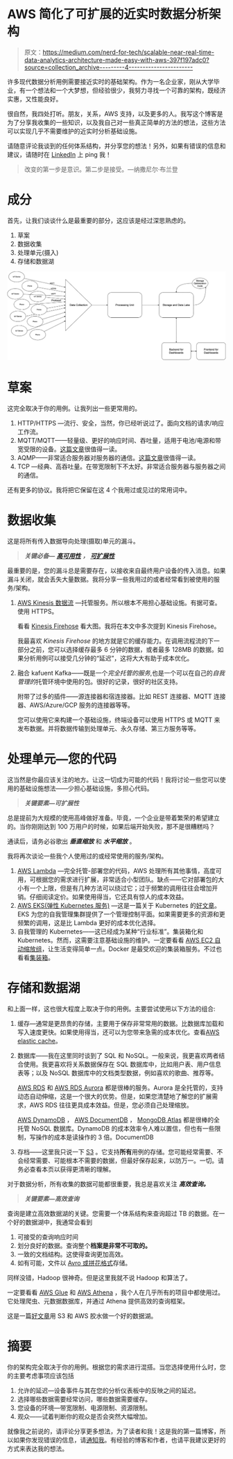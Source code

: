# AWS 简化了可扩展的近实时数据分析架构

> 原文：<https://medium.com/nerd-for-tech/scalable-near-real-time-data-analytics-architecture-made-easy-with-aws-397f197adc0?source=collection_archive---------4----------------------->

许多现代数据分析用例需要接近实时的基础架构。作为一名企业家，刚从大学毕业，有一个想法和一个大梦想，但经验很少，我努力寻找一个可靠的架构，既经济实惠，又性能良好。

很自然，我四处打听。朋友，关系，AWS 支持，以及更多的人。我写这个博客是为了分享我收集的一些知识，以及我自己对一些真正简单的方法的想法，这些方法可以实现几乎不需要维护的近实时分析基础设施。

请随意评论我谈到的任何体系结构，并分享您的想法！另外，如果有错误的信息和建议，请随时在 [LinkedIn](https://www.linkedin.com/in/sayantapadar/) 上 ping 我！

> 改变的第一步是意识。第二步是接受。—纳撒尼尔·布兰登

# 成分

首先，让我们谈谈什么是最重要的部分，这应该是经过深思熟虑的。

1.  草案
2.  数据收集
3.  处理单元(摄入)
4.  存储和数据湖

![](img/7c660bbb65a2c8bcfb2a859d217e4b67.png)

# 草案

这完全取决于你的用例。让我列出一些更常用的。

1.  HTTP/HTTPS —流行、安全，当然，你已经听说过了。面向文档的请求/响应工作流。
2.  MQTT/MQTT——轻量级、更好的响应时间、吞吐量，适用于电池/电源和带宽受限的设备。[这篇文章](/mqtt-buddy/mqtt-vs-http-which-one-is-the-best-for-iot-c868169b3105)很值得一读。
3.  AQMP——非常适合服务器对服务器的通信。[这篇文章](https://www.educba.com/amqp-vs-mqtt/)很值得一读。
4.  TCP —经典、高吞吐量。在带宽限制下不太好。非常适合服务器与服务器之间的通信。

还有更多的协议。我将把它保留在这 4 个我用过或见过的常用词中。

# 数据收集

这是将所有传入数据导向处理(摄取)单元的漏斗。

> ***关键必备—*** [***高可用性***](https://www.digitalocean.com/community/tutorials/what-is-high-availability) ***，*** [***可扩展性***](/@cielo.raymundo1/scalability-101-617b626e5a20)

最重要的是，您的漏斗总是需要存在，以接收来自最终用户设备的传入消息。如果漏斗关闭，就会丢失大量数据。我将分享一些我用过的或者经常看到被使用的服务/架构。

1.  [AWS Kinesis 数据流](https://docs.aws.amazon.com/streams/latest/dev/building-producers.html) —托管服务。所以根本不用担心基础设施。有据可查。使用 HTTPS。

    看看 [Kinesis Firehose](https://aws.amazon.com/kinesis/data-firehose/) 看大图。我将在本文中多次提到 Kinesis Firehose。

    我最喜欢 *Kinesis Firehose* 的地方就是它的缓存能力。在调用流程流的下一部分之前，您可以选择缓存最多 6 分钟的数据，或者最多 128MB 的数据。如果分析用例可以接受几分钟的“延迟”，这将大大有助于成本优化。
2.  融合 kafuent Kafka——既是一个*完全托管的服务*,也是一个可以在自己的*自我管理的*托管环境中使用的包。很好的记录，很好的社区支持。

    附带了过多的插件——源连接器和宿连接器。比如 REST 连接器、MQTT 连接器、AWS/Azure/GCP 服务的连接器等等。

    您可以使用它来构建一个基础设施，终端设备可以使用 HTTPS 或 MQTT 来发布数据。并将数据传输到处理单元、永久存储、第三方服务等等。

# 处理单元—您的代码

这当然是你最应该关注的地方。让这一切成为可能的代码！我将讨论一些您可以使用的基础设施想法——少担心基础设施，多担心代码。

> ***关键要素—可扩展性***

总是提前为大规模的使用高峰做好准备。毕竟，一个企业是带着繁荣的希望建立的。当你刚刚达到 100 万用户的时候，如果后端开始失败，那不是很糟糕吗？

通读后，请务必谷歌出 ***垂直缩放*** 和 ***水平缩放*** 。

我将再次谈论一些我个人使用过的或经常使用的服务/架构。

1.  [AWS Lambda](https://aws.amazon.com/lambda/) —完全托管-部署您的代码，AWS 处理所有其他事情，高度可用，可根据您的需求进行扩展，非常适合小型团队。缺点——它对部署包的大小有一个上限，但是有几种方法可以绕过它；过于频繁的调用往往会增加开销。仔细阅读定价。如果使用得当，它还具有惊人的成本效益。
2.  [AWS EKS(弹性 Kubernetes 服务)](https://docs.aws.amazon.com/eks/latest/userguide/what-is-eks.html) —这是一篇关于 Kubernetes 的[好文章](https://kubernetes.io/docs/concepts/overview/what-is-kubernetes/)。EKS 为您的自我管理集群提供了一个管理控制平面。如果需要更多的资源和更频繁的调用，这是比 Lambda 更好的成本优化选择。
3.  自我管理的 Kubernetes——这已经成为某种“行业标准”。集装箱化和 Kubernetes。然而，这需要注意基础设施的维护。一定要看看 [AWS EC2 自动缩放组](https://docs.aws.amazon.com/autoscaling/ec2/userguide/AutoScalingGroup.html)，让生活变得简单一点。Docker 是最受欢迎的集装箱服务。不过也看看[集装箱](https://containerd.io/)。

# 存储和数据湖

和上面一样，这也很大程度上取决于你的用例。主要尝试使用以下方法的组合:

1.  缓存—通常是更昂贵的存储，主要用于保存非常常用的数据。比数据库加载和写入速度更快。如果使用得当，还可以为您带来急需的成本优化。查看[AWS elastic cache](https://aws.amazon.com/elasticache/?trkCampaign=acq_paid_search_brand&sc_channel=ps&sc_campaign=acquisition_IN&sc_publisher=Google&sc_category=Database&sc_country=IN&sc_geo=APAC&sc_outcome=acq&sc_detail=aws%20redis&sc_content={adgroup}&sc_matchtype=e&sc_segment=477000491510&sc_medium=ACQ-P|PS-GO|Brand|Desktop|SU|Database|Solution|IN|EN|Sitelink&s_kwcid=AL!4422!3!477000491510!e!!g!!aws%20redis&ef_id=CjwKCAjwqvyFBhB7EiwAER786eMTl5VW9Bk6mkgQHhzTeHZnZAFDdFC7KesXH34syClUpRpajqKRbhoCLhgQAvD_BwE:G:s&s_kwcid=AL!4422!3!477000491510!e!!g!!aws%20redis)。
2.  数据库——我在这里同时谈到了 SQL 和 NoSQL。一般来说，我更喜欢两者结合使用。我更喜欢将关系数据保存在 SQL 数据库中，比如用户表、用户信息表等；以及 NoSQL 数据库中的文档类型数据，例如喜欢的歌曲、推荐等。

    [AWS RDS](https://aws.amazon.com/rds) 和 [AWS RDS Aurora](https://aws.amazon.com/rds/aurora/) 都是很棒的服务。Aurora 是全托管的，支持动态自动伸缩，这是一个很大的优势。但是，如果您清楚地了解您的扩展需求，AWS RDS 往往更具成本效益。但是，您必须自己处理缩放。

    [AWS DynamoDB](https://aws.amazon.com/dynamodb/) ， [AWS DocumentDB](https://aws.amazon.com/documentdb) ， [MongoDB Atlas](https://www.mongodb.com/cloud/atlas) 都是很棒的全托管 NoSQL 数据库。DynamoDB 的成本效率令人难以置信，但也有一些限制，写操作的成本是读操作的 3 倍。DocumentDB
3.  存档——这里我只说一下 [S3](https://aws.amazon.com/s3/) 。它支持**所有**用例的存储。您可能经常需要、不会经常需要、可能根本不需要的数据，但最好保存起来，以防万一。一切。请务必查看本页以获得更清晰的理解。

对于数据分析，所有收集的数据可能都很重要，我总是喜欢关注 ***高效查询。***

> ***关键要素—高效查询***

查询是建立高效数据湖的关键。您需要一个体系结构来查询超过 TB 的数据。在一个好的数据湖中，我通常会看到

1.  可接受的查询响应时间
2.  划分良好的数据。查询整个**档案是非常不可取的。**
3.  一致的文档结构。这使得查询更加高效。
4.  如有可能，文件以 [Avro 或拼花格式](https://blog.clairvoyantsoft.com/big-data-file-formats-3fb659903271)存储。

同样没错，Hadoop 很神奇。但是这里我就不说 Hadoop 和算法了。

一定要看看 [AWS Glue](https://docs.aws.amazon.com/glue/latest/dg/what-is-glue.html) 和 [AWS Athena](https://aws.amazon.com/athena) ，我个人在几乎所有的项目中都使用过。它处理爬虫、元数据数据库，并通过 Athena 提供高效的查询框架。

这是一篇[好文章](https://aws.amazon.com/blogs/big-data/build-a-data-lake-foundation-with-aws-glue-and-amazon-s3/)用 S3 和 AWS 胶水做一个好的数据湖。

# 摘要

你的架构完全取决于你的用例。根据您的需求进行混搭。当您选择使用什么时，您的主要考虑事项应该包括

1.  允许的延迟—设备事件与其在您的分析仪表板中的反映之间的延迟。
2.  选择哪些数据需要经常访问，哪些数据需要缓存。
3.  您设备的环境—带宽限制、电源限制、资源限制。
4.  观众——试着判断你的观众是否会突然大幅增加。

就像我之前说的，请评论分享更多想法，为了读者和我！这是我的第一篇博客，所以如果你发现错误的信息，请[通知我](https://www.linkedin.com/in/sayantapadar/)。有经验的博客和作者，也请平我建议更好的方式来表达我的想法。